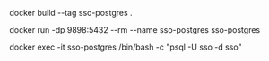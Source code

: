 docker build --tag sso-postgres .

docker run -dp 9898:5432 --rm --name sso-postgres sso-postgres

docker exec -it sso-postgres /bin/bash -c "psql -U sso -d sso"